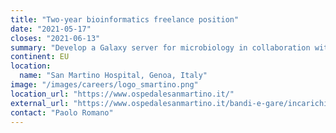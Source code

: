 ```yaml
---
title: "Two-year bioinformatics freelance position"
date: "2021-05-17"
closes: "2021-06-13"
summary: "Develop a Galaxy server for microbiology in collaboration with Italian and European microbiologists. A working knowledge of Italian is required."
continent: EU
location:
  name: "San Martino Hospital, Genoa, Italy"
image: "/images/careers/logo_smartino.png"
location_url: "https://www.ospedalesanmartino.it/"
external_url: "https://www.ospedalesanmartino.it/bandi-e-gare/incarichi-professionali/publiccompetition/1457895-21lp_bioinfo_proteo.html"
contact: "Paolo Romano"
---
```

